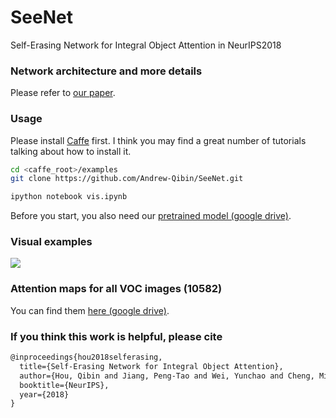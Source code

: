 # SeeNet
Self-Erasing Network for Integral Object Attention in NeurIPS2018


### Network architecture and more details
Please refer to [our paper](https://arxiv.org/pdf/1810.09821.pdf).

### Usage
Please install [Caffe](https://github.com/BVLC/caffe) first. I think you may find a great number of tutorials talking about how to install it.
```bash
cd <caffe_root>/examples
git clone https://github.com/Andrew-Qibin/SeeNet.git

ipython notebook vis.ipynb
```
Before you start, you also need our [pretrained model (google drive)](https://drive.google.com/open?id=1zMGgStdf8AucFmbHlxDI2Fqxlu6t8GIG).

### Visual examples
![](https://github.com/Andrew-Qibin/SeeNet/blob/master/download.png)


### Attention maps for all VOC images (10582) 
You can find them [here (google drive)](https://drive.google.com/open?id=1RodkkAYilOmBxqUdXab_EMZocUD9hd4G).

### If you think this work is helpful, please cite
```latex
@inproceedings{hou2018selferasing,
  title={Self-Erasing Network for Integral Object Attention},
  author={Hou, Qibin and Jiang, Peng-Tao and Wei, Yunchao and Cheng, Ming-Ming},
  booktitle={NeurIPS},
  year={2018}
}
```

